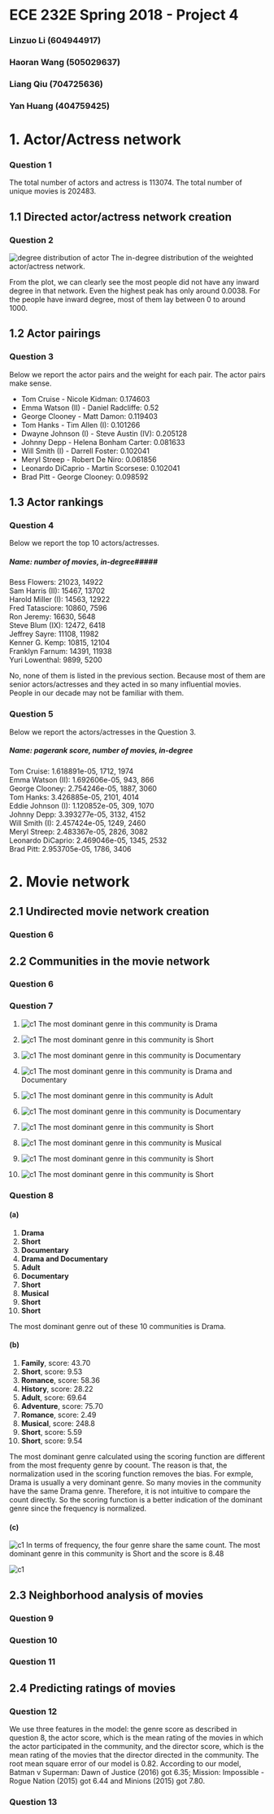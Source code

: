 # ECE 232E Spring 2018 - Project 4

### Linzuo Li (604944917)

### Haoran Wang (505029637)

### Liang Qiu (704725636)

### Yan Huang (404759425)


# 1. Actor/Actress network

### Question 1
The total number of actors and actress is 113074. The total number of unique movies is 202483. 

## 1.1 Directed actor/actress network creation

### Question 2
![degree distribution of actor](./plots/Q2.png)
The in-degree distribution of the weighted actor/actress network. 

From the plot, we can clearly see the most people did not have any inward degree in that network. Even the highest peak has only around 0.0038. For the people have inward degree, most of them lay between 0 to around 1000. 

## 1.2 Actor pairings

### Question 3

Below we report the actor pairs and the weight for each pair. The actor pairs make sense.

* Tom Cruise - Nicole Kidman: 0.174603
* Emma Watson (II) - Daniel Radcliffe: 0.52
* George Clooney - Matt Damon: 0.119403
* Tom Hanks - Tim Allen (I): 0.101266
* Dwayne Johnson (I) - Steve Austin (IV): 0.205128
* Johnny Depp - Helena Bonham Carter: 0.081633
* Will Smith (I) - Darrell Foster: 0.102041
* Meryl Streep - Robert De Niro: 0.061856
* Leonardo DiCaprio - Martin Scorsese: 0.102041
* Brad Pitt - George Clooney: 0.098592


## 1.3 Actor rankings

### Question 4

Below we report the top 10 actors/actresses.

##### Name: number of movies, in-degree#####

Bess Flowers: 21023, 14922  
Sam Harris (II): 15467, 13702  
Harold Miller (I): 14563, 12922    
Fred Tatasciore: 10860, 7596  
Ron Jeremy: 16630, 5648  
Steve Blum (IX): 12472, 6418  
Jeffrey Sayre: 11108, 11982  
Kenner G. Kemp: 10815, 12104   
Franklyn Farnum: 14391, 11938   
Yuri Lowenthal: 9899, 5200  

No, none of them is listed in the previous section. Because most of them are senior actors/actresses and they acted in so many influential movies. People in our decade may not be familiar with them.

### Question 5

Below we report the actors/actresses in the Question 3.

##### Name: pagerank score, number of movies, in-degree 
Tom Cruise: 1.618891e-05, 1712, 1974  
Emma Watson (II): 1.692606e-05, 943, 866  
George Clooney: 2.754246e-05, 1887, 3060  
Tom Hanks: 3.426885e-05, 2101, 4014  
Eddie Johnson (I): 1.120852e-05, 309, 1070  
Johnny Depp: 3.393277e-05, 3132, 4152   
Will Smith (I): 2.457424e-05, 1249, 2460  
Meryl Streep: 2.483367e-05, 2826, 3082  
Leonardo DiCaprio: 2.469046e-05, 1345, 2532  
Brad Pitt: 2.953705e-05, 1786, 3406  

# 2. Movie network

## 2.1 Undirected movie network creation

### Question 6

## 2.2 Communities in the movie network

### Question 6

### Question 7

1.
    ![c1](./plots/Q7_1.png)
    The most dominant genre in this community is Drama

2.
    ![c1](./plots/Q7_2.png)
    The most dominant genre in this community is Short
3.
    ![c1](./plots/Q7_3.png)
    The most dominant genre in this community is Documentary
4.
    ![c1](./plots/Q7_4.png)
    The most dominant genre in this community is Drama and Documentary
5.
    ![c1](./plots/Q7_5.png)
    The most dominant genre in this community is Adult
6.
    ![c1](./plots/Q7_6.png)
    The most dominant genre in this community is Documentary
7.
    ![c1](./plots/Q7_7.png)
    The most dominant genre in this community is Short
8.
    ![c1](./plots/Q7_8.png)
    The most dominant genre in this community is Musical
9.
    ![c1](./plots/Q7_9.png)
    The most dominant genre in this community is Short
10.
    ![c1](./plots/Q7_10.png)
    The most dominant genre in this community is Short
### Question 8

#### (a)
1. **Drama**
2. **Short**
3. **Documentary**
4. **Drama and Documentary**
5. **Adult**
6. **Documentary**
7. **Short**
8. **Musical**
9. **Short**
10. **Short**

The most dominant genre out of these 10 communities is Drama.
#### (b)

1. **Family**, score: 43.70
2. **Short**, score: 9.53
3. **Romance**, score: 58.36
4. **History**, score: 28.22
5. **Adult**, score: 69.64
6. **Adventure**, score: 75.70
7. **Romance**, score: 2.49
8. **Musical**, score: 248.8
9. **Short**, score: 5.59
10. **Short**, score: 9.54


The most dominant genre calculated using the scoring function are different from the most frequenty genre by coount. The reason is that, the normalization used in the scoring function removes the bias. For exmple, Drama is usually a very dominant genre. So many movies in the community have the same Drama genre. Therefore, it is not intuitive to compare the count directly. So the scoring function is a better indication of the dominant genre since the frequency is normalized. 

#### (c)
 ![c1](./plots/Q7_11.png)
    In terms of frequency, the four genre share the same count. The most dominant genre in this community is Short and the score is 8.48

![c1](./plots/Q8c.png)




## 2.3 Neighborhood analysis of movies

### Question 9

### Question 10

### Question 11

## 2.4 Predicting ratings of movies

### Question 12

We use three features in the model: the genre score as described in question 8, the actor score, which is the mean rating of the movies in which the actor participated in the community, and the director score, which is the mean rating of the movies that the director directed in the community. The root mean square error of our model is 0.82. According to our model, Batman v Superman: Dawn of Justice (2016) got 6.35; Mission: Impossible - Rogue Nation (2015) got 6.44 and Minions (2015) got 7.80.
### Question 13